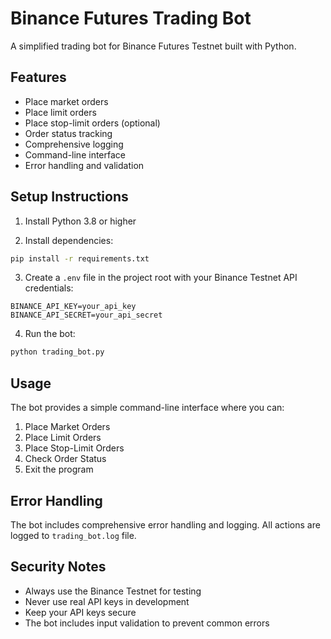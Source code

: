 # Binance Futures Trading Bot

A simplified trading bot for Binance Futures Testnet built with Python.

## Features

- Place market orders
- Place limit orders
- Place stop-limit orders (optional)
- Order status tracking
- Comprehensive logging
- Command-line interface
- Error handling and validation

## Setup Instructions

1. Install Python 3.8 or higher

2. Install dependencies:
```bash
pip install -r requirements.txt
```

3. Create a `.env` file in the project root with your Binance Testnet API credentials:
```
BINANCE_API_KEY=your_api_key
BINANCE_API_SECRET=your_api_secret
```

4. Run the bot:
```bash
python trading_bot.py
```

## Usage

The bot provides a simple command-line interface where you can:
1. Place Market Orders
2. Place Limit Orders
3. Place Stop-Limit Orders
4. Check Order Status
5. Exit the program

## Error Handling

The bot includes comprehensive error handling and logging. All actions are logged to `trading_bot.log` file.

## Security Notes

- Always use the Binance Testnet for testing
- Never use real API keys in development
- Keep your API keys secure
- The bot includes input validation to prevent common errors
